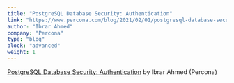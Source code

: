 ```yaml
---
title: "PostgreSQL Database Security: Authentication"
link: "https://www.percona.com/blog/2021/02/01/postgresql-database-security-authentication/"
author: "Ibrar Ahmed"
company: "Percona"
type: "blog"
block: "advanced"
weight: 1
---
```


[PostgreSQL Database Security: Authentication](https://www.percona.com/blog/2021/02/01/postgresql-database-security-authentication/) by Ibrar Ahmed (Percona)
